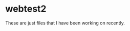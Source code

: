 # webtest2
These are just files that I have been working on recently.
<!doctype html>
<html>
<body>
<a href="ral33.github.io/paralax_demo_1.html"></a>
</body>
</html>

